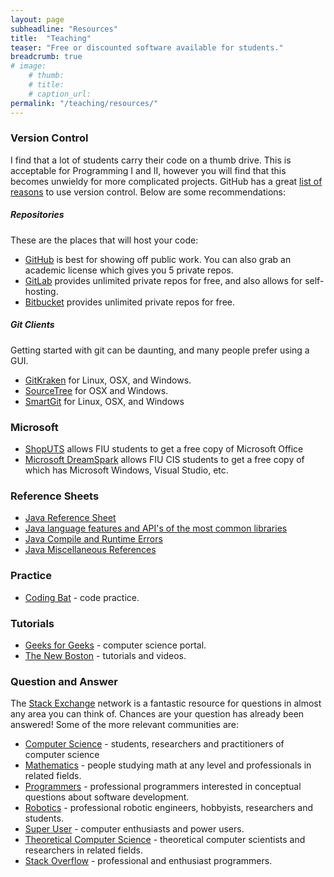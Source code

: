 ```yaml
---
layout: page
subheadline: "Resources"
title:  "Teaching"
teaser: "Free or discounted software available for students."
breadcrumb: true
# image:
    # thumb:
    # title:
    # caption_url:
permalink: "/teaching/resources/"
---
```


### Version Control
I find that a lot of students carry their code on a thumb drive. This is acceptable for Programming I and II, however you will find that this becomes unwieldy for more complicated projects. GitHub has a great [list of reasons](https://education.github.com/) to use version control. Below are some recommendations:

##### Repositories
These are the places that will host your code:

- [GitHub](https://education.github.com/) is best for showing off public work. You can also grab an academic license which gives you 5 private repos.
- [GitLab](https://about.gitlab.com/) provides unlimited private repos for free, and also allows for self-hosting.
- [Bitbucket](https://blog.bitbucket.org/2012/08/20/bitbucket-academic/) provides unlimited private repos for free.

##### Git Clients
Getting started with git can be daunting, and many people prefer using a GUI.

- [GitKraken](https://www.gitkraken.com/) for Linux, OSX, and Windows.
- [SourceTree](http://www.sourcetreeapp.com/) for OSX and Windows.
- [SmartGit](http://www.syntevo.com/smartgit/) for Linux, OSX, and Windows

### Microsoft
- [ShopUTS](https://shoputs.fiu.edu/login.php) allows FIU students to get a free copy of Microsoft Office
- [Microsoft DreamSpark](http://fiu-scis.onthehub.com/WebStore/Welcome.aspx) allows FIU CIS students to get a free copy of which has Microsoft Windows, Visual Studio, etc.

### Reference Sheets
- [Java Reference Sheet](http://www.dreamincode.net/downloads/ref_sheets/java_reference_sheet.pdf)
- [Java language features and API's of the most common libraries](http://introcs.cs.princeton.edu/java/11cheatsheet/)
- [Java Compile and Runtime Errors](http://introcs.cs.princeton.edu/java/11cheatsheet/errors.pdf)
- [Java Miscellaneous References](http://overapi.com/java/)

### Practice
- [Coding Bat](http://codingbat.com/) - code practice.

### Tutorials
- [Geeks for Geeks](http://www.geeksforgeeks.org/) - computer science portal.
- [The New Boston](https://www.thenewboston.com/) - tutorials and videos.

### Question and Answer
The [Stack Exchange](https://stackexchange.com/) network is a fantastic resource for questions in almost any area you can think of. Chances are your question has already been answered! Some of the more relevant communities are:

- [Computer Science](https://cs.stackexchange.com/) - students, researchers and practitioners of computer science
- [Mathematics](https://math.stackexchange.com/) - people studying math at any level and professionals in related fields.
- [Programmers](https://programmers.stackexchange.com/) -  professional programmers interested in conceptual questions about software development.
- [Robotics](https://robotics.stackexchange.com/) - professional robotic engineers, hobbyists, researchers and students.
- [Super User](https://superuser.com/) - computer enthusiasts and power users.
- [Theoretical Computer Science](https://cstheory.stackexchange.com/) - theoretical computer scientists and researchers in related fields.
- [Stack Overflow](https://stackoverflow.com/) - professional and enthusiast programmers.
